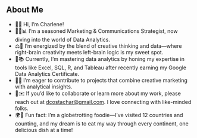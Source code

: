 ## About Me

- 👋🙂 Hi, I’m Charlene!
- 👩‍💻📊 I’m a seasoned Marketing & Communications Strategist, now diving into the world of Data Analytics.
- ⚖️🧠 I’m energized by the blend of creative thinking and data—where right-brain creativity meets left-brain logic is my sweet spot.
- 🌱📚 Currently, I’m mastering data analytics by honing my expertise in tools like Excel, SQL, R, and Tableau after recently earning my Google Data Analytics Certificate.
- 👀💡 I’m eager to contribute to projects that combine creative marketing with analytical insights.
- 💞️✉️ If you’d like to collaborate or learn more about my work, please reach out at dcostachar@gmail.com. I love connecting with like-minded folks.
- 🌍🍴 Fun fact: I’m a globetrotting foodie—I’ve visited 12 countries and counting, and my dream is to eat my way through every continent, one delicious dish at a time!

<!---
dcostachar/dcostachar is a ✨ special ✨ repository because its `README.md` (this file) appears on your GitHub profile.
You can click the Preview link to take a look at your changes.
--->
